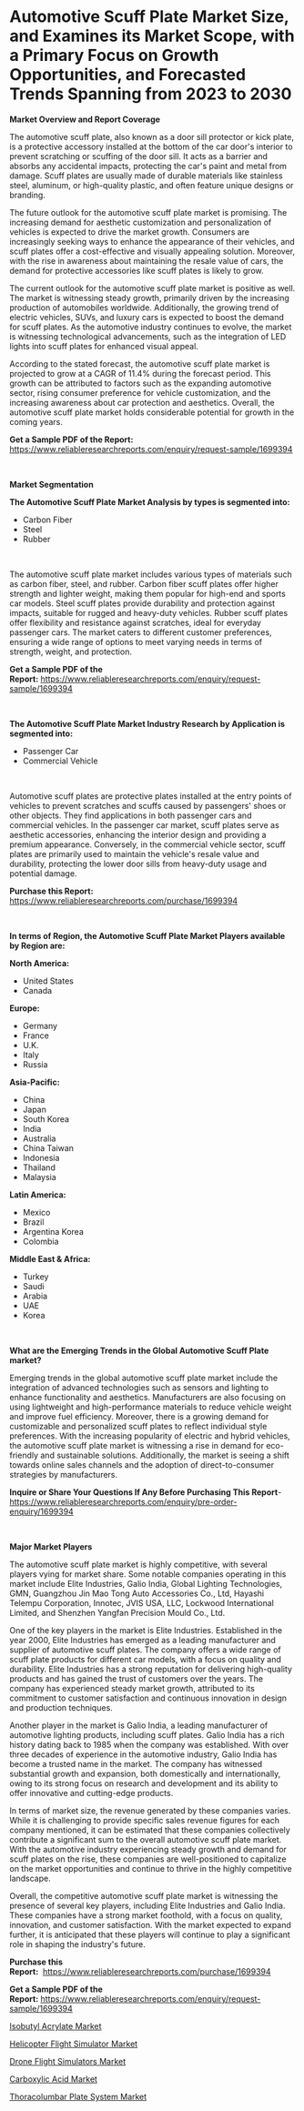 <p><h1>Automotive Scuff Plate Market Size, and Examines its Market Scope, with a Primary Focus on Growth Opportunities, and Forecasted Trends Spanning from 2023 to 2030</h1></p><p><strong>Market Overview and Report Coverage</strong></p>
<p><p>The automotive scuff plate, also known as a door sill protector or kick plate, is a protective accessory installed at the bottom of the car door's interior to prevent scratching or scuffing of the door sill. It acts as a barrier and absorbs any accidental impacts, protecting the car's paint and metal from damage. Scuff plates are usually made of durable materials like stainless steel, aluminum, or high-quality plastic, and often feature unique designs or branding.</p><p>The future outlook for the automotive scuff plate market is promising. The increasing demand for aesthetic customization and personalization of vehicles is expected to drive the market growth. Consumers are increasingly seeking ways to enhance the appearance of their vehicles, and scuff plates offer a cost-effective and visually appealing solution. Moreover, with the rise in awareness about maintaining the resale value of cars, the demand for protective accessories like scuff plates is likely to grow.</p><p>The current outlook for the automotive scuff plate market is positive as well. The market is witnessing steady growth, primarily driven by the increasing production of automobiles worldwide. Additionally, the growing trend of electric vehicles, SUVs, and luxury cars is expected to boost the demand for scuff plates. As the automotive industry continues to evolve, the market is witnessing technological advancements, such as the integration of LED lights into scuff plates for enhanced visual appeal.</p><p>According to the stated forecast, the automotive scuff plate market is projected to grow at a CAGR of 11.4% during the forecast period. This growth can be attributed to factors such as the expanding automotive sector, rising consumer preference for vehicle customization, and the increasing awareness about car protection and aesthetics. Overall, the automotive scuff plate market holds considerable potential for growth in the coming years.</p></p>
<p><strong>Get a Sample PDF of the Report:</strong> <a href="https://www.reliableresearchreports.com/enquiry/request-sample/1699394">https://www.reliableresearchreports.com/enquiry/request-sample/1699394</a></p>
<p>&nbsp;</p>
<p><strong>Market Segmentation</strong></p>
<p><strong>The Automotive Scuff Plate Market Analysis by types is segmented into:</strong></p>
<p><ul><li>Carbon Fiber</li><li>Steel</li><li>Rubber</li></ul></p>
<p>&nbsp;</p>
<p><p>The automotive scuff plate market includes various types of materials such as carbon fiber, steel, and rubber. Carbon fiber scuff plates offer higher strength and lighter weight, making them popular for high-end and sports car models. Steel scuff plates provide durability and protection against impacts, suitable for rugged and heavy-duty vehicles. Rubber scuff plates offer flexibility and resistance against scratches, ideal for everyday passenger cars. The market caters to different customer preferences, ensuring a wide range of options to meet varying needs in terms of strength, weight, and protection.</p></p>
<p><strong>Get a Sample PDF of the Report:</strong>&nbsp;<a href="https://www.reliableresearchreports.com/enquiry/request-sample/1699394">https://www.reliableresearchreports.com/enquiry/request-sample/1699394</a></p>
<p>&nbsp;</p>
<p><strong>The Automotive Scuff Plate Market Industry Research by Application is segmented into:</strong></p>
<p><ul><li>Passenger Car</li><li>Commercial Vehicle</li></ul></p>
<p>&nbsp;</p>
<p><p>Automotive scuff plates are protective plates installed at the entry points of vehicles to prevent scratches and scuffs caused by passengers' shoes or other objects. They find applications in both passenger cars and commercial vehicles. In the passenger car market, scuff plates serve as aesthetic accessories, enhancing the interior design and providing a premium appearance. Conversely, in the commercial vehicle sector, scuff plates are primarily used to maintain the vehicle's resale value and durability, protecting the lower door sills from heavy-duty usage and potential damage.</p></p>
<p><strong>Purchase this Report:</strong>&nbsp; <a href="https://www.reliableresearchreports.com/purchase/1699394">https://www.reliableresearchreports.com/purchase/1699394</a></p>
<p>&nbsp;</p>
<p><strong>In terms of Region, the Automotive Scuff Plate Market Players available by Region are:</strong></p>
<p>
    <p> <strong> North America: </strong>
        <ul>
            <li>United States</li>
            <li>Canada</li>
        </ul>
        </p> 
    <p> <strong> Europe: </strong>
        <ul>
            <li>Germany</li>
            <li>France</li>
            <li>U.K.</li>
            <li>Italy</li>
            <li>Russia</li>
        </ul>
        </p> 
    <p> <strong> Asia-Pacific: </strong>
        <ul>
            <li>China</li>
            <li>Japan</li>
            <li>South Korea</li>
            <li>India</li>
            <li>Australia</li>
            <li>China Taiwan</li>
            <li>Indonesia</li>
            <li>Thailand</li>
            <li>Malaysia</li>
        </ul>
        </p> 
    <p> <strong> Latin America: </strong>
        <ul>
            <li>Mexico</li>
            <li>Brazil</li>
            <li>Argentina Korea</li>
            <li>Colombia</li>
        </ul>
        </p> 
    <p> <strong> Middle East & Africa: </strong>
        <ul>
            <li>Turkey</li>
            <li>Saudi</li>
            <li>Arabia</li>
            <li>UAE</li>
            <li>Korea</li>
        </ul>
    </p>
    </p>
<p>&nbsp;</p>
<p><strong>What are the Emerging Trends in the Global Automotive Scuff Plate market?</strong></p>
<p><p>Emerging trends in the global automotive scuff plate market include the integration of advanced technologies such as sensors and lighting to enhance functionality and aesthetics. Manufacturers are also focusing on using lightweight and high-performance materials to reduce vehicle weight and improve fuel efficiency. Moreover, there is a growing demand for customizable and personalized scuff plates to reflect individual style preferences. With the increasing popularity of electric and hybrid vehicles, the automotive scuff plate market is witnessing a rise in demand for eco-friendly and sustainable solutions. Additionally, the market is seeing a shift towards online sales channels and the adoption of direct-to-consumer strategies by manufacturers.</p></p>
<p><strong>Inquire or Share Your Questions If Any Before Purchasing This Report</strong>- <a href="https://www.reliableresearchreports.com/enquiry/pre-order-enquiry/1699394">https://www.reliableresearchreports.com/enquiry/pre-order-enquiry/1699394</a></p>
<p>&nbsp;</p>
<p><strong>Major Market Players</strong></p>
<p><p>The automotive scuff plate market is highly competitive, with several players vying for market share. Some notable companies operating in this market include Elite Industries, Galio India, Global Lighting Technologies, GMN, Guangzhou Jin Mao Tong Auto Accessories Co., Ltd, Hayashi Telempu Corporation, Innotec, JVIS USA, LLC, Lockwood International Limited, and Shenzhen Yangfan Precision Mould Co., Ltd. </p><p>One of the key players in the market is Elite Industries. Established in the year 2000, Elite Industries has emerged as a leading manufacturer and supplier of automotive scuff plates. The company offers a wide range of scuff plate products for different car models, with a focus on quality and durability. Elite Industries has a strong reputation for delivering high-quality products and has gained the trust of customers over the years. The company has experienced steady market growth, attributed to its commitment to customer satisfaction and continuous innovation in design and production techniques.</p><p>Another player in the market is Galio India, a leading manufacturer of automotive lighting products, including scuff plates. Galio India has a rich history dating back to 1985 when the company was established. With over three decades of experience in the automotive industry, Galio India has become a trusted name in the market. The company has witnessed substantial growth and expansion, both domestically and internationally, owing to its strong focus on research and development and its ability to offer innovative and cutting-edge products.</p><p>In terms of market size, the revenue generated by these companies varies. While it is challenging to provide specific sales revenue figures for each company mentioned, it can be estimated that these companies collectively contribute a significant sum to the overall automotive scuff plate market. With the automotive industry experiencing steady growth and demand for scuff plates on the rise, these companies are well-positioned to capitalize on the market opportunities and continue to thrive in the highly competitive landscape.</p><p>Overall, the competitive automotive scuff plate market is witnessing the presence of several key players, including Elite Industries and Galio India. These companies have a strong market foothold, with a focus on quality, innovation, and customer satisfaction. With the market expected to expand further, it is anticipated that these players will continue to play a significant role in shaping the industry's future.</p></p>
<p><strong>Purchase this Report:</strong>&nbsp;&nbsp;<a href="https://www.reliableresearchreports.com/purchase/1699394">https://www.reliableresearchreports.com/purchase/1699394</a></p>
<p></p>
<p><strong>Get a Sample PDF of the Report:</strong>&nbsp;<a href="https://www.reliableresearchreports.com/enquiry/request-sample/1699394">https://www.reliableresearchreports.com/enquiry/request-sample/1699394</a></p>
<p><p><a href="https://www.linkedin.com/pulse/isobutyl-acrylate-market-share-amp-new-trends-analysis-pvkic/">Isobutyl Acrylate Market</a></p><p><a href="https://github.com/tamvrosiya/Market-Research-Report-List-1/blob/main/helicopter-flight-simulator-market.md">Helicopter Flight Simulator Market</a></p><p><a href="https://github.com/dringals/Market-Research-Report-List-1/blob/main/drone-flight-simulators-market.md">Drone Flight Simulators Market</a></p><p><a href="https://www.linkedin.com/pulse/carboxylic-acid-market-research-report-provides-thorough-e2v4c/">Carboxylic Acid Market</a></p><p><a href="https://medium.com/@russpollich/thoracolumbar-plate-system-market-furnishes-information-on-market-share-market-trends-and-market-b22cfb383086">Thoracolumbar Plate System Market</a></p></p>